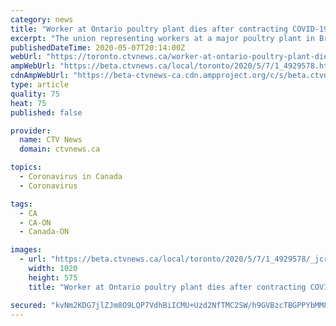 ```yaml
---
category: news
title: "Worker at Ontario poultry plant dies after contracting COVID-19"
excerpt: "The union representing workers at a major poultry plant in Brampton, Ont. has confirmed that one employee has died after contracting COVID-19 and at least 24 others have tested positive."
publishedDateTime: 2020-05-07T20:14:00Z
webUrl: "https://toronto.ctvnews.ca/worker-at-ontario-poultry-plant-dies-after-contracting-covid-19-1.4929578?cache=yes%3FclipId%3D89619%3FclipId%3D68597%3FcontactForm%3Dtrue"
ampWebUrl: "https://beta.ctvnews.ca/local/toronto/2020/5/7/1_4929578.html"
cdnAmpWebUrl: "https://beta-ctvnews-ca.cdn.ampproject.org/c/s/beta.ctvnews.ca/local/toronto/2020/5/7/1_4929578.html"
type: article
quality: 75
heat: 75
published: false

provider:
  name: CTV News
  domain: ctvnews.ca

topics:
  - Coronavirus in Canada
  - Coronavirus

tags:
  - CA
  - CA-ON
  - Canada-ON

images:
  - url: "https://beta.ctvnews.ca/local/toronto/2020/5/7/1_4929578/_jcr_content/root/responsivegrid/image.coreimg.jpg"
    width: 1020
    height: 575
    title: "Worker at Ontario poultry plant dies after contracting COVID-19"

secured: "kvNm2KDG7jlZJm8O9LQP7VdhBiICMU+Uzd2NfTMC2SW/h9GVBzcTBGPPYbMM8Qb3HrGv0pzpB2qQd8CuM94A+lWbxj4UsxzL9Mxp8Q8vu/895xIbvQkaTG49FAFZdgZWX2ZBVfz6dbCvHcVEwwncD39h0KHf2oFsCkNQfbSiYFi0X1UgJSwNMGG0rxhiQ0cMcxP0geLxG3SvSlXZ/MQy/az1nOe/obW+7h84OjnNXdQykWAv+AMb8hjlPxSFzKkHT3ZBs9ciBO0yg34BNuy2rsRtFTC/ADIPb5UelOBSe5mDGpCP1REQBZdhI84KHyNmQAlpde2OlY15I0RMbrOZybk4pPB9zUZ2g0ljyCazh1STq7flTv2m/WZYHIRPHvF8eOTKOeko2agAFYTldGLcjpOLDUlpLmt7xQMb/08nEvkV/GTYLrlUR4EmjLfg6XipPl29sUUiFexoJYpt7kl9aGnuo+aWkTVdmQck+PRiV08=;culAgyWBIH/NOUQPmbermw=="
---
```


